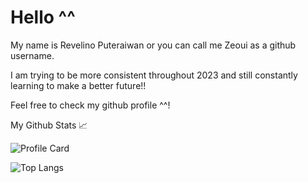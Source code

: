 # Hello ^^

My name is Revelino Puteraiwan or you can call me Zeoui as a github username. 

I am trying to be more consistent throughout 2023 and still constantly learning to make a better future!!

Feel free to check my github profile ^^!

My Github Stats 📈

![Profile Card](http://github-profile-summary-cards.vercel.app/api/cards/profile-details?username=Zeoui-project&theme=tokyonight)

![Top Langs](https://github-readme-stats.vercel.app/api/top-langs/?username=Zeoui-project&theme=tokyonight)

<!--
**Zeoui-project/Zeoui-project** is a ✨ _special_ ✨ repository because its `README.md` (this file) appears on your GitHub profile.

Here are some ideas to get you started:

- 🔭 I’m currently working on ...
- 🌱 I’m currently learning ...
- 👯 I’m looking to collaborate on ...
- 🤔 I’m looking for help with ...
- 💬 Ask me about ...
- 📫 How to reach me: ...
- 😄 Pronouns: ...
- ⚡ Fun fact: ...
-->
